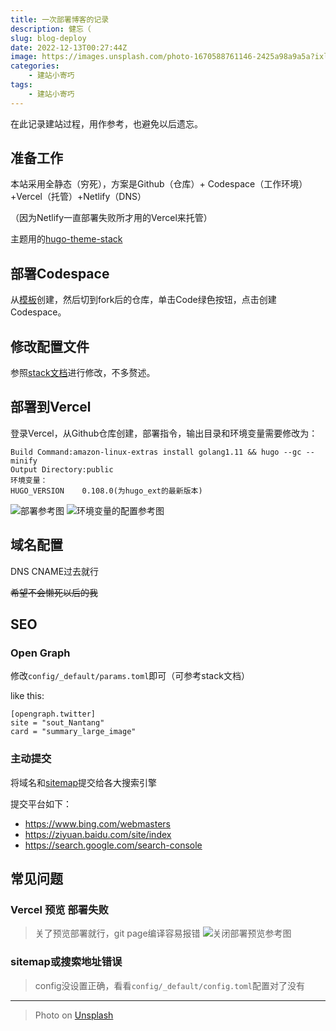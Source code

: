 ```yaml
---
title: 一次部署博客的记录
description: 健忘（
slug: blog-deploy
date: 2022-12-13T00:27:44Z
image: https://images.unsplash.com/photo-1670588761146-2425a98a9a5a?ixlib=rb-4.0.3&ixid=MnwxMjA3fDB8MHx0b3BpYy1mZWVkfDZ8aVVJc25WdGpCMFl8fGVufDB8fHx8&auto=format&fit=crop&w=500&q=60
categories:
    - 建站小寄巧
tags:
    - 建站小寄巧
---
```


在此记录建站过程，用作参考，也避免以后遗忘。

## 准备工作

本站采用全静态（穷死），方案是Github（仓库）+ Codespace（工作环境）+Vercel（托管）+Netlify（DNS）

（因为Netlify一直部署失败所才用的Vercel来托管）

主题用的[hugo-theme-stack](https://github.com/CaiJimmy/hugo-theme-stack)

## 部署Codespace

从[模板](https://github.com/CaiJimmy/hugo-theme-stack-starter)创建，然后切到fork后的仓库，单击Code绿色按钮，点击创建Codespace。

## 修改配置文件

参照[stack文档](https://stack.jimmycai.com)进行修改，不多赘述。

## 部署到Vercel

登录Vercel，从Github仓库创建，部署指令，输出目录和环境变量需要修改为：

```
Build Command:amazon-linux-extras install golang1.11 && hugo --gc --minify
Output Directory:public
环境变量：
HUGO_VERSION    0.108.0(为hugo_ext的最新版本)
```
![部署参考图](https://i.328888.xyz/2022/12/13/yRE8L.png)
![环境变量的配置参考图](https://i.328888.xyz/2022/12/13/yR7yk.png)

## 域名配置

DNS CNAME过去就行

~~希望不会懒死以后的我~~

## SEO

### Open Graph

修改`config/_default/params.toml`即可（可参考stack文档）

like this:

```
[opengraph.twitter]
site = "sout_Nantang"
card = "summary_large_image"
```

### 主动提交

将域名和[sitemap](https://sout.mikamika.ga/sitemap.xml)提交给各大搜索引擎

提交平台如下：
- https://www.bing.com/webmasters
- https://ziyuan.baidu.com/site/index
- https://search.google.com/search-console

## 常见问题

### Vercel 预览 部署失败

> 关了预览部署就行，git page编译容易报错
> ![关闭部署预览参考图](https://i.328888.xyz/2022/12/13/yRzqU.png)

### sitemap或搜索地址错误

> config没设置正确，看看`config/_default/config.toml`配置对了没有

--------

> Photo on [Unsplash](https://unsplash.com/)
